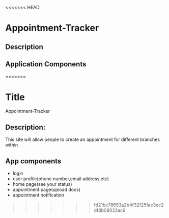 <<<<<<< HEAD
# Appointment-Tracker

## Description


## Application Components
=======
# Title
Appointment-Tracker

## Description:
This site will allow people to create an appointment for different branches within




## App components
* login
* user profile(phone number,email address,etc)
* home page(see your status)
* appointment page(upload docs)
* appointment notification
>>>>>>> fd21bc78653a2b4f32f25fae3ec2df8b08022ac9
